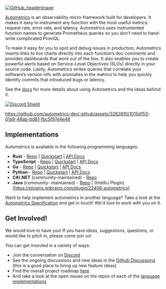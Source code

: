 [![GitHub_headerImage](https://user-images.githubusercontent.com/3262610/221191257-ee75ed39-9c24-4480-8522-6ac47eb97532.png)](https://autometrics.dev)

[Autometrics](https://autometrics.dev) is an observability micro-framework built for developers. It makes it easy to instrument any function with the most useful metrics: request rate, error rate, and latency. Autometrics uses instrumented function names to generate Prometheus queries so you don’t need to hand-write complicated PromQL.

To make it easy for you to spot and debug issues in production, Autometrics inserts links to live charts directly into each function’s doc comments and provides dashboards that work out of the box. It also enables you to create powerful alerts based on Service-Level Objectives (SLOs) directly in your source code. Lastly, Autometrics writes queries that correlate your software’s version info with anomalies in the metrics to help you quickly identify commits that introduced bugs or latency.

See the [docs](https://docs.autometrics.dev/) for more details about using Autometrics and the ideas behind it.

[![Discord Shield](https://discordapp.com/api/guilds/950489382626951178/widget.png?style=shield)](https://discord.gg/kHtwcH8As9)

https://github.com/autometrics-dev/.github/assets/3262610/1015d153-01a9-48ab-bd81-fbc5f97e4e48

##  Implementations

Autometrics is available in the following programming languages:

- **Rust** - [Repo](https://github.com/autometrics-dev/autometrics-rs) | [Quickstart](https://docs.autometrics.dev/rust/quickstart) | [API Docs](https://docs.rs/autometrics/latest/autometrics/)
- **TypeScript** - [Repo](https://github.com/autometrics-dev/autometrics-ts) | [Quickstart](https://docs.autometrics.dev/typescript/quickstart) | [API Docs](https://github.com/autometrics-dev/autometrics-ts/tree/main/packages/lib/reference)
- **Go** - [Repo](https://github.com/autometrics-dev/autometrics-go) | [Quickstart](https://docs.autometrics.dev/go/quickstart) | [API Docs](https://pkg.go.dev/github.com/autometrics-dev/autometrics-go/cmd/autometrics)
- **Python** - [Repo](https://github.com/autometrics-dev/autometrics-py) | [Quickstart](https://docs.autometrics.dev/python/quickstart) | [API Docs](https://pypi.org/project/autometrics/)
- **C#/.NET** (community-maintained) - [Repo](https://github.com/autometrics-dev/autometrics-cs)
- **Java** (community- maintained) - [Repo](https://github.com/jamsiedaly/autometricsj) | (IntelliJ Plugin)[https://plugins.jetbrains.com/plugin/22408-autometrics] 

Want to help implement autometrics in another language? Take a look at the [Autometrics Specification](https://github.com/autometrics-dev/autometrics-shared/blob/main/SPEC.md) and get in touch! We'd love to work with you on it.

##  Get Involved!

We would love to have you! If you have ideas, suggestions, questions, or would like to pitch in, please come join us!

You can get invovled in a variety of ways:
- Join the conversation on [Discord](https://discord.gg/kHtwcH8As9)
- See the ongoing discussions and new ideas in the [Github Discussions](https://github.com/orgs/autometrics-dev/discussions) (this is a good place to bring up new feature ideas)
- Find the overall project roadmap [here](https://github.com/orgs/autometrics-dev/projects/1)
- And take a look at the open issues on the repos of each of the [language implementations](#2-implementations)
